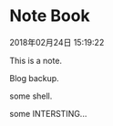# Note Book

2018年02月24日 15:19:22  

This is a note.  

Blog backup.  

some shell.  

some INTERSTING...
